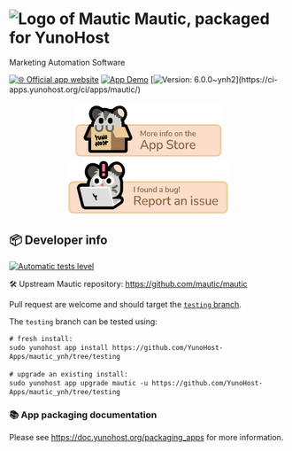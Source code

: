 <!--
N.B.: This README was automatically generated by <https://github.com/YunoHost/apps_tools/blob/main/readme_generator>
It shall NOT be edited by hand.
-->

<h1>
  <img src="https://raw.githubusercontent.com/YunoHost/apps/main/logos/mautic.png" width="32px" alt="Logo of Mautic">
  Mautic, packaged for YunoHost
</h1>

Marketing Automation Software

[![🌐 Official app website](https://img.shields.io/badge/Official_app_website-darkgreen?style=for-the-badge)](https://www.mautic.org/)
[![App Demo](https://img.shields.io/badge/App_Demo-blue?style=for-the-badge)](https://www.mautic.org/demo)
[![Version: 6.0.0~ynh2](https://img.shields.io/badge/Version-6.0.0~ynh2-rgba(0,150,0,1)?style=for-the-badge)](https://ci-apps.yunohost.org/ci/apps/mautic/)

<div align="center">
<a href="https://apps.yunohost.org/app/mautic"><img height="100px" src="https://github.com/YunoHost/yunohost-artwork/raw/refs/heads/main/badges/neopossum-badges/badge_more_info_on_the_appstore.svg"/></a>
<a href="https://github.com/YunoHost-Apps/mautic_ynh/issues"><img height="100px" src="https://github.com/YunoHost/yunohost-artwork/raw/refs/heads/main/badges/neopossum-badges/badge_report_an_issue.svg"/></a>
</div>

## 📦 Developer info

[![Automatic tests level](https://apps.yunohost.org/badge/cilevel/mautic)](https://ci-apps.yunohost.org/ci/apps/mautic/)

🛠️ Upstream Mautic repository: <https://github.com/mautic/mautic>

Pull request are welcome and should target the [`testing` branch](https://github.com/YunoHost-Apps/mautic_ynh/tree/testing).

The `testing` branch can be tested using:
```
# fresh install:
sudo yunohost app install https://github.com/YunoHost-Apps/mautic_ynh/tree/testing

# upgrade an existing install:
sudo yunohost app upgrade mautic -u https://github.com/YunoHost-Apps/mautic_ynh/tree/testing
```

### 📚 App packaging documentation

Please see <https://doc.yunohost.org/packaging_apps> for more information.
